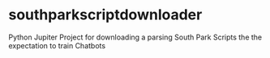 # southparkscriptdownloader
Python Jupiter Project for downloading a parsing South Park Scripts the the expectation to train Chatbots
